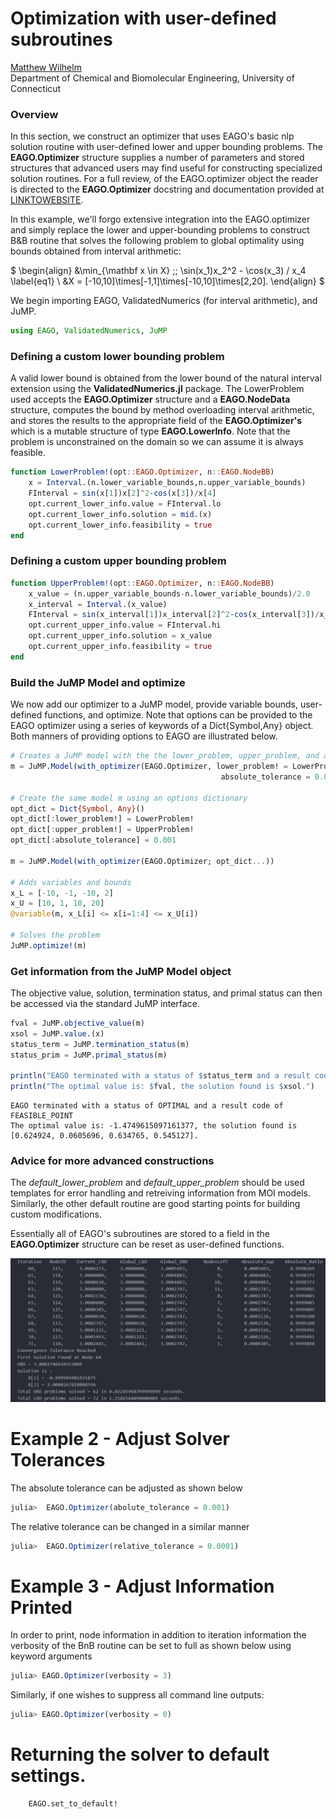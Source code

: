 # Optimization with user-defined subroutines

[Matthew Wilhelm](https://psor.uconn.edu/person/matthew-wilhelm/)  
Department of Chemical and Biomolecular Engineering, University of Connecticut

### Overview  
In this section, we construct an optimizer that uses EAGO's basic nlp solution routine with user-defined lower and upper bounding problems. The **EAGO.Optimizer** structure supplies a number of parameters and stored structures that advanced users may find useful for constructing specialized solution routines. For a full review, of the EAGO.optimizer object the reader is directed to the **EAGO.Optimizer** docstring and documentation provided at [LINKTOWEBSITE]().

In this example, we'll forgo extensive integration into the EAGO.optimizer and simply replace the lower and upper-bounding problems to construct B&B routine that solves the following problem to global optimality using bounds obtained from interval arithmetic:

$
\begin{align}
&\min_{\mathbf x \in X} \;\; \sin(x_1)x_2^2 - \cos(x_3) / x_4 \label{eq1} \\
&X = [-10,10]\times[-1,1]\times[-10,10]\times[2,20].
\end{align}
$

We begin importing EAGO, ValidatedNumerics (for interval arithmetic), and JuMP.

```julia
using EAGO, ValidatedNumerics, JuMP
```

### Defining a custom lower bounding problem

A valid lower bound is obtained from the lower bound of the natural interval extension using the **ValidatedNumerics.jl** package. The LowerProblem used accepts the **EAGO.Optimizer** structure and a **EAGO.NodeData** structure, computes the bound by method overloading interval arithmetic, and stores the results to the appropriate field of the **EAGO.Optimizer's** which is a mutable structure of type **EAGO.LowerInfo**. Note that the problem is unconstrained on the domain so we can assume it is always feasible.

```julia
function LowerProblem!(opt::EAGO.Optimizer, n::EAGO.NodeBB)
    x = Interval.(n.lower_variable_bounds,n.upper_variable_bounds)
    FInterval = sin(x[1])x[2]^2-cos(x[3])/x[4]
    opt.current_lower_info.value = FInterval.lo
    opt.current_lower_info.solution = mid.(x)
    opt.current_lower_info.feasibility = true
end
```

### Defining a custom upper bounding problem

```julia
function UpperProblem!(opt::EAGO.Optimizer, n::EAGO.NodeBB)
    x_value = (n.upper_variable_bounds-n.lower_variable_bounds)/2.0
    x_interval = Interval.(x_value)
    FInterval = sin(x_interval[1])x_interval[2]^2-cos(x_interval[3])/x_interval[4]
    opt.current_upper_info.value = FInterval.hi
    opt.current_upper_info.solution = x_value
    opt.current_upper_info.feasibility = true
end
```

### Build the JuMP Model and optimize

We now add our optimizer to a JuMP model, provide variable bounds, user-defined functions, and optimize. Note that options can be provided to the EAGO optimizer using a series of keywords of a Dict{Symbol,Any} object. Both manners of providing options to EAGO are illustrated below.


```julia
# Creates a JuMP model with the the lower_problem, upper_problem, and absolute tolerance set by keyword arguments
m = JuMP.Model(with_optimizer(EAGO.Optimizer, lower_problem! = LowerProblem!, upper_problem! = UpperProblem!,
                                               absolute_tolerance = 0.001))

# Create the same model m using an options dictionary
opt_dict = Dict{Symbol, Any}()
opt_dict[:lower_problem!] = LowerProblem!
opt_dict[:upper_problem!] = UpperProblem!
opt_dict[:absolute_tolerance] = 0.001

m = JuMP.Model(with_optimizer(EAGO.Optimizer; opt_dict...))

# Adds variables and bounds
x_L = [-10, -1, -10, 2]
x_U = [10, 1, 10, 20]
@variable(m, x_L[i] <= x[i=1:4] <= x_U[i])

# Solves the problem
JuMP.optimize!(m)
```


### Get information from the JuMP Model object

The objective value, solution, termination status,  and primal status can then be accessed via the standard JuMP interface.


```julia
fval = JuMP.objective_value(m)
xsol = JuMP.value.(x)
status_term = JuMP.termination_status(m)
status_prim = JuMP.primal_status(m)

println("EAGO terminated with a status of $status_term and a result code of $status_prim")
println("The optimal value is: $fval, the solution found is $xsol.")
```

    EAGO terminated with a status of OPTIMAL and a result code of FEASIBLE_POINT
    The optimal value is: -1.4749615097161377, the solution found is [0.624924, 0.0605696, 0.634765, 0.545127].


### Advice for more advanced constructions

The *default_lower_problem* and *default_upper_problem* should be used templates for error handling and retreiving information from MOI models. Similarly, the other default routine are good starting points for building custom modifications.

Essentially all of EAGO's subroutines are stored to a field in the **EAGO.Optimizer** structure can be reset as user-defined functions.

![BnBChart2](BnBChart2.png)

# Example 2 - Adjust Solver Tolerances
The absolute tolerance can be adjusted as shown below

```julia
julia>  EAGO.Optimizer(abolute_tolerance = 0.001)
```

The relative tolerance can be changed in a similar manner

```julia
julia>  EAGO.Optimizer(relative_tolerance = 0.0001)
```

# Example 3 - Adjust Information Printed
In order to print, node information in addition to iteration information the verbosity
of the BnB routine can be set to full as shown below using keyword arguments

```julia
julia> EAGO.Optimizer(verbosity = 3)
```
Similarly, if one wishes to suppress all command line outputs:

```julia
julia> EAGO.Optimizer(verbosity = 0)
```

# Returning the solver to default settings.

```@docs
    EAGO.set_to_default!
```
